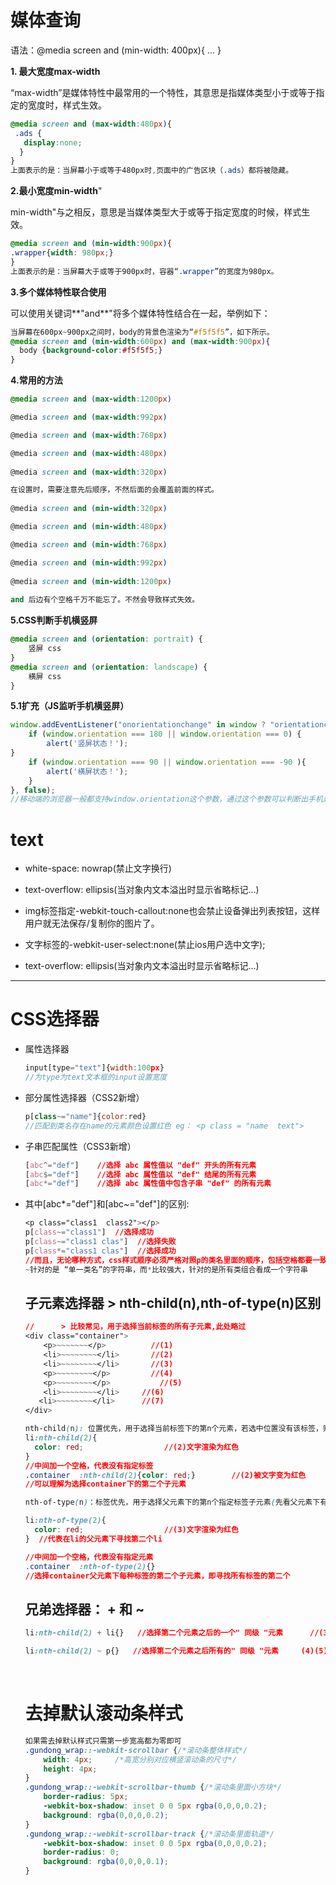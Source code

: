 # 媒体查询

语法：@media screen and (min-width: 400px){ ... }

**1. 最大宽度max-width**

“max-width”是媒体特性中最常用的一个特性，其意思是指媒体类型小于或等于指定的宽度时，样式生效。

```css
@media screen and (max-width:480px){
 .ads {
   display:none;
  }
}
上面表示的是：当屏幕小于或等于480px时,页面中的广告区块（.ads）都将被隐藏。
```

**2.最小宽度min-width**"

min-width"与之相反，意思是当媒体类型大于或等于指定宽度的时候，样式生效。

```CSS
@media screen and (min-width:900px){
.wrapper{width: 980px;}
}
上面表示的是：当屏幕大于或等于900px时，容器“.wrapper”的宽度为980px。
```

**3.多个媒体特性联合使用**

可以使用关键词**"and**"将多个媒体特性结合在一起，举例如下：

```css
当屏幕在600px~900px之间时，body的背景色渲染为“#f5f5f5”，如下所示。
@media screen and (min-width:600px) and (max-width:900px){
  body {background-color:#f5f5f5;}
}
```

**4.常用的方法**

```css
@media screen and (max-width:1200px)

@media screen and (max-width:992px)

@media screen and (max-width:768px)

@media screen and (max-width:480px)
  
@media screen and (max-width:320px)

在设置时，需要注意先后顺序，不然后面的会覆盖前面的样式。
  
@media screen and (min-width:320px)

@media screen and (min-width:480px)

@media screen and (min-width:768px)

@media screen and (min-width:992px)
  
@media screen and (min-width:1200px)
  
and 后边有个空格千万不能忘了。不然会导致样式失效。
```

**5.CSS判断手机横竖屏**

```CSS
@media screen and (orientation: portrait) {
    竖屏 css
}
@media screen and (orientation: landscape) {
    横屏 css
}
```

**5.1扩充（JS监听手机横竖屏）**

```javascript
window.addEventListener("onorientationchange" in window ? "orientationchange" : "resize", function() {
    if (window.orientation === 180 || window.orientation === 0) {
        alert('竖屏状态！');
}
    if (window.orientation === 90 || window.orientation === -90 ){
        alert('横屏状态！');
    } 
}, false);
//移动端的浏览器一般都支持window.orientation这个参数，通过这个参数可以判断出手机是处在横屏还是竖屏状态
```

# text

+ white-space: nowrap(禁止文字换行)

+ text-overflow: ellipsis(当对象内文本溢出时显示省略标记...)

+ img标签指定-webkit-touch-callout:none也会禁止设备弹出列表按钮，这样用户就无法保存/复制你的图片了。

+ 文字标签的-webkit-user-select:none(禁止ios用户选中文字);

+ text-overflow: ellipsis(当对象内文本溢出时显示省略标记...)

***

# CSS选择器

+ 属性选择器

  ```	javascript
  input[type="text"]{width:100px}
  //为type为text文本框的input设置宽度
  ```

+ 部分属性选择器（CSS2新增）

  ```javascript
  p[class~="name"]{color:red}
  //匹配到类名存在name的元素颜色设置红色 eg： <p class = "name  text">
  ```

+ 子串匹配属性（CSS3新增）

  ```css
  [abc^="def"]    //选择 abc 属性值以 "def" 开头的所有元素
  [abc$="def"]    //选择 abc 属性值以 "def" 结尾的所有元素
  [abc*="def"]    //选择 abc 属性值中包含子串 "def" 的所有元素
  ```

+ 其中[abc*="def"]和[abc~="def"]的区别:

  ```css
  <p class="class1  class2"></p>
  p[class~="class1"]  //选择成功
  p[class~="class1 clas"]  //选择失败
  p[class*="class1 clas"]  //选择成功 
  //而且，无论哪种方式，css样式顺序必须严格对照p的类名里面的顺序，包括空格都要一致，比如p[class*="clas class1"]就选择不到，当然，多个空格少个空格也是选择不到
  ~针对的是 “单一类名”的字符串，而*比较强大，针对的是所有类组合看成一个字符串
  ```

  ## 子元素选择器  >  nth-child(n),nth-of-type(n)区别

  ```css
  //      > 比较常见，用于选择当前标签的所有子元素,此处略过
  <div class="container">
      <p>~~~~~~~</p>          //(1)
      <li>~~~~~~~~</li>       //(2)
      <li>~~~~~~~~</li>       //(3)
      <p>~~~~~~~~</p>         //(4)
      <p>~~~~~~~~</p>			//(5)
      <li>~~~~~~~~</li>		//(6)
     <li>~~~~~~~~</li>		//(7)
  </div>

  nth-child(n): 位置优先，用于选择当前标签下的第n个元素，若选中位置没有该标签，则选择失败。(即如果第n个位置不是这个标签算选择失败)
  li:nth-child(2){
    color: red;                  //(2)文字渲染为红色
  }
  //中间加一个空格，代表没有指定标签
  .container  :nth-child(2){color: red;}        //(2)被文字变为红色
  //可以理解为选择container下的第二个子元素

  nth-of-type(n)：标签优先，用于选择父元素下的第n个指定标签子元素(先看父元素下有这个标签没有，有的话看这个标签第n个)

  li:nth-of-type(2){
    color: red;                  //(3)文字渲染为红色
  }  //代表在li的父元素下寻找第二个li 

  //中间加一个空格，代表没有指定元素
  .container  :nth-of-type(2){}  
  //选择container父元素下每种标签的第二个子元素，即寻找所有标签的第二个
  ```

  ## 兄弟选择器： + 和 ~

  ```css
  li:nth-child(2) + li{}   //选择第二个元素之后的一个" 同级 "元素      //(3)

  li:nth-child(2) ~ p{}   //选择第二个元素之后所有的" 同级 "元素     (4)(5)
  ```

  ​

  # 去掉默认滚动条样式

  ```css
  如果需去掉默认样式只需第一步宽高都为零即可
  .gundong_wrap::-webkit-scrollbar {/*滚动条整体样式*/
      width: 4px;     /*高宽分别对应横竖滚动条的尺寸*/
      height: 4px;
  }
  .gundong_wrap::-webkit-scrollbar-thumb {/*滚动条里面小方块*/
      border-radius: 5px;
      -webkit-box-shadow: inset 0 0 5px rgba(0,0,0,0.2);
      background: rgba(0,0,0,0.2);
  }
  .gundong_wrap::-webkit-scrollbar-track {/*滚动条里面轨道*/
      -webkit-box-shadow: inset 0 0 5px rgba(0,0,0,0.2);
      border-radius: 0;
      background: rgba(0,0,0,0.1);
  }
  ```

  ​

